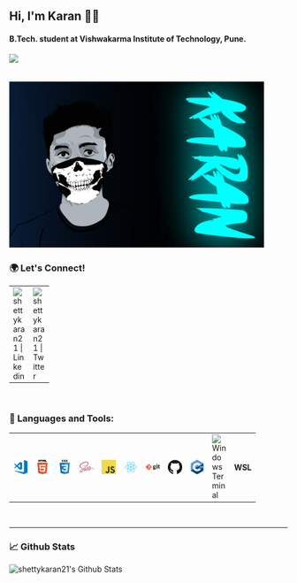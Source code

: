 ## Hi, I'm Karan 👨‍💻

#### B.Tech. student at Vishwakarma Institute of Technology, Pune.
![](https://komarev.com/ghpvc/?username=shettykaran21&color=79b8ff)

<br />

<img src="https://raw.githubusercontent.com/shettykaran21/shettykaran21/master/vector.jpg" alt="karan-vector" height="300px" />


### 🌍 Let's Connect!

<table>
   <tr>
      <td>
         <a href="https://linkedin.com/shettykaran21">
            <img align="left" alt="shettykaran21 | Linkedin" width="22px" src="https://cdn.jsdelivr.net/npm/simple-icons@v3/icons/linkedin.svg" />
         </a>
      </td>
      <td>
         <a href="https://twitter.com/shettykaran21">
            <img align="left" alt="shettykaran21 | Twitter" width="22px" src="https://cdn.jsdelivr.net/npm/simple-icons@v3/icons/twitter.svg" />
         </a>
      </td>
   </tr>
</table>

<br />

### 🔧 Languages and Tools:

<table>
   <tr>
      <td>
         <img align="left" alt="Visual Studio Code" width="26px" src="https://raw.githubusercontent.com/github/explore/80688e429a7d4ef2fca1e82350fe8e3517d3494d/topics/visual-studio-code/visual-studio-code.png" />
      </td>
      <td>
         <img align="left" alt="HTML5" width="26px" src="https://raw.githubusercontent.com/github/explore/80688e429a7d4ef2fca1e82350fe8e3517d3494d/topics/html/html.png" />
      </td>
      <td>
         <img align="left" alt="Css" width="26px" src="https://raw.githubusercontent.com/github/explore/80688e429a7d4ef2fca1e82350fe8e3517d3494d/topics/css/css.png" />
      </td>
      <td>
         <img align="left" alt="Sass" width="26px" src="https://raw.githubusercontent.com/github/explore/80688e429a7d4ef2fca1e82350fe8e3517d3494d/topics/sass/sass.png" />
      </td>
      <td>
         <img align="left" alt="JavaScript" width="26px" src="https://raw.githubusercontent.com/github/explore/80688e429a7d4ef2fca1e82350fe8e3517d3494d/topics/javascript/javascript.png" />
      </td>
      <td>
         <img align="left" alt="React" width="26px" src="https://raw.githubusercontent.com/github/explore/80688e429a7d4ef2fca1e82350fe8e3517d3494d/topics/react/react.png" />
      </td>
      <td>
         <img align="left" alt="Git" width="26px" src="https://raw.githubusercontent.com/github/explore/80688e429a7d4ef2fca1e82350fe8e3517d3494d/topics/git/git.png" />
      </td>
      <td>
         <img align="left" alt="GitHub" width="26px" src="https://raw.githubusercontent.com/github/explore/78df643247d429f6cc873026c0622819ad797942/topics/github/github.png" />
      </td>
      <td>
         <img align="left" alt="GitHub" width="26px" src="https://raw.githubusercontent.com/github/explore/78df643247d429f6cc873026c0622819ad797942/topics/cpp/cpp.png" />
      </td>
      <td>
         <img align="left" alt="Windows Terminal" width="26px" src="https://upload.wikimedia.org/wikipedia/commons/0/01/Windows_Terminal_Logo_256x256.png" />
      </td>
      <td>
         <h4>WSL</h4>
      </td>
   </tr>
</table>

<br />

---

### 📈 Github Stats

<img align="left" alt="shettykaran21's Github Stats" src="https://github-readme-stats.shettykaran21.vercel.app/api?username=shettykaran21&show_icons=true&hide_border=true&title_color=79b8ff&bg_color=24292e&text_color=79b8ff&hide=stars,issues"/>

<br />

[linkedin]: https://linkedin.com/in/shettykaran21
[twitter]: https://twitter.com/shettykaran21
